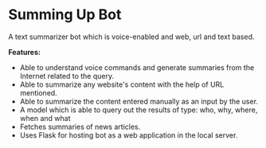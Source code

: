 # Summing Up Bot

A text summarizer bot which is voice-enabled and web, url and text based.

**Features:**
* Able to understand voice commands and generate summaries from the Internet related to the query.
* Able to summarize any website's content with the help of URL mentioned.
* Able to summarize the content entered manually as an input by the user.
* A model which is able to query out the results of type: who, why, where, when and what
* Fetches summaries of news articles.
* Uses Flask for hosting bot as a web application in the local server.

